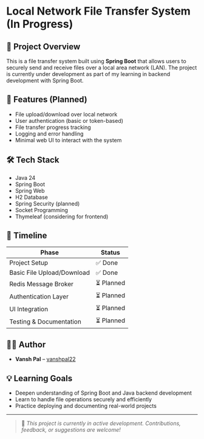 # Local Network File Transfer System (In Progress)

## 🚀 Project Overview
This is a file transfer system built using **Spring Boot** that allows users to securely send and receive files over a local area network (LAN). The project is currently under development as part of my learning in backend development with Spring Boot.

## 🎯 Features (Planned)
- File upload/download over local network
- User authentication (basic or token-based)
- File transfer progress tracking
- Logging and error handling
- Minimal web UI to interact with the system

## 🛠 Tech Stack
- Java 24
- Spring Boot
- Spring Web
- H2 Database
- Spring Security (planned)
- Socket Programming
- Thymeleaf (considering for frontend)

## 📅 Timeline
| Phase | Status |
|-------|--------|
| Project Setup | ✅ Done |
| Basic File Upload/Download | ✅ Done |
| Redis Message Broker | ⏳ Planned |
| Authentication Layer | ⏳ Planned |
| UI Integration | ⏳ Planned |
| Testing & Documentation | ⏳ Planned |

## 🧑‍💻 Author
- **Vansh Pal** – [vanshpal22](https://github.com/vanshpal122)

## 💡 Learning Goals
- Deepen understanding of Spring Boot and Java backend development
- Learn to handle file operations securely and efficiently
- Practice deploying and documenting real-world projects

---

> 🚧 *This project is currently in active development. Contributions, feedback, or suggestions are welcome!*
